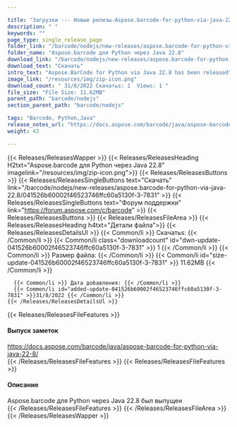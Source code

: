 ```yaml
---

title: "Загрузки --- Новые релизы-Aspose.barcode-for-python-via-java-22.8"
description: " "
keywords: ""
page_type: single_release_page
folder_link: "/barcode/nodejs/new-releases/aspose.barcode-for-python-via-java-22.8/"
folder_name: "Aspose.barcode для Python через Java 22.8"
download_link: "/barcode/nodejs/new-releases/aspose.barcode-for-python-via-java-22.8/041526b60002f46523746ffc60a5130f-3-7831"
download_text: "Скачать"
intro_text: "Aspose.BarCode for Python via Java 22.8 has been released"
image_link: "/resources/img/zip-icon.png"
download_count: " 31/8/2022 Скачатьs: 1  Views: 1 "
file_size: "File Size: 11.62MB"
parent_path: "barcode/nodejs"
section_parent_path: "barcode/nodejs"

tags: "Barcode, Python,Java"
release_notes_url: "https://docs.aspose.com/barcode/java/aspose-barcode-for-python-via-java-22-8/"
weight: 43

---
```


{{< Releases/ReleasesWapper >}}
  {{< Releases/ReleasesHeading H2txt="Aspose.barcode для Python через Java 22.8" imagelink="/resources/img/zip-icon.png">}}
  {{< Releases/ReleasesButtons >}}
    {{< Releases/ReleasesSingleButtons text="Скачать" link="/barcode/nodejs/new-releases/aspose.barcode-for-python-via-java-22.8/041526b60002f46523746ffc60a5130f-3-7831" >}}
    {{< Releases/ReleasesSingleButtons text="Форум поддержки" link="https://forum.aspose.com/c/barcode" >}}
  {{< Releases/ReleasesButtons >}}
  {{< Releases/ReleasesFileArea >}}
    {{< Releases/ReleasesHeading h4txt="Детали файла">}}
    {{< Releases/ReleasesDetailsUl >}}
      {{< Common/li >}} Скачатьs: {{< /Common/li >}}
      {{< Common/li class="downloadcount" id="dwn-update-041526b60002f46523746ffc60a5130f-3-7831" >}} 1 {{< /Common/li >}}
      {{< Common/li >}} Размер файла: {{< /Common/li >}}
      {{< Common/li id="size-update-041526b60002f46523746ffc60a5130f-3-7831" >}} 11.62MB {{< /Common/li >}}

      {{< Common/li >}} Дата добавления: {{< /Common/li >}}
      {{< Common/li id="added-update-041526b60002f46523746ffc60a5130f-3-7831" >}}31/8/2022 {{< /Common/li >}}
    {{< /Releases/ReleasesDetailsUl >}}

  {{< Releases/ReleasesFileFeatures >}}
      <h4>Выпуск заметок</h4><div><a href='https://docs.aspose.com/barcode/java/aspose-barcode-for-python-via-java-22-8/'>https://docs.aspose.com/barcode/java/aspose-barcode-for-python-via-java-22-8/</a></div>
  {{< /Releases/ReleasesFileFeatures >}}
  {{< Releases/ReleasesFileFeatures >}}
      <h4>Описание</h4><div class="HTMLDescription">Aspose.barcode для Python через Java 22.8 был выпущен</div>
  {{< /Releases/ReleasesFileFeatures >}}
 {{< /Releases/ReleasesFileArea >}}
{{< /Releases/ReleasesWapper >}}


